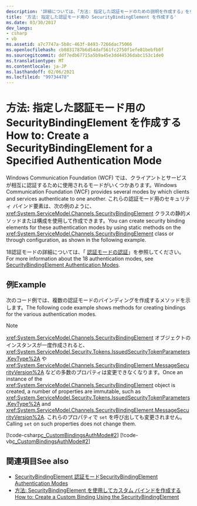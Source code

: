 ```yaml
---
description: '詳細については、「方法: 指定した認証モードのための説明を作成する」を参照してください。'
title: '方法: 指定した認証モード用の SecurityBindingElement を作成する'
ms.date: 03/30/2017
dev_langs:
- csharp
- vb
ms.assetid: a7c7747a-5b8c-463f-8493-7266dac75066
ms.openlocfilehash: cb0831787b6d54daf561fc2750f1efe81bebfb0f
ms.sourcegitcommit: ddf7edb67715a5b9a45e3dd44536dabc153c1de0
ms.translationtype: MT
ms.contentlocale: ja-JP
ms.lasthandoff: 02/06/2021
ms.locfileid: "99734478"
---
```

# <a name="how-to-create-a-securitybindingelement-for-a-specified-authentication-mode"></a><span data-ttu-id="7d926-103">方法: 指定した認証モード用の SecurityBindingElement を作成する</span><span class="sxs-lookup"><span data-stu-id="7d926-103">How to: Create a SecurityBindingElement for a Specified Authentication Mode</span></span>

<span data-ttu-id="7d926-104">Windows Communication Foundation (WCF) では、クライアントとサービスが相互に認証するために使用されるモードがいくつかあります。</span><span class="sxs-lookup"><span data-stu-id="7d926-104">Windows Communication Foundation (WCF) provides several modes by which clients and services authenticate to one another.</span></span> <span data-ttu-id="7d926-105">これらの認証モード用のセキュリティ バインド要素は、次の例のように、<xref:System.ServiceModel.Channels.SecurityBindingElement> クラスの静的メソッドまたは構成を使用して作成できます。</span><span class="sxs-lookup"><span data-stu-id="7d926-105">You can create security binding elements for these authentication modes by using static methods on the <xref:System.ServiceModel.Channels.SecurityBindingElement> class or through configuration, as shown in the following example.</span></span>  
  
 <span data-ttu-id="7d926-106">18認証モードの詳細については、「 [認証モードの認証](securitybindingelement-authentication-modes.md)」を参照してください。</span><span class="sxs-lookup"><span data-stu-id="7d926-106">For more information about the 18 authentication modes, see [SecurityBindingElement Authentication Modes](securitybindingelement-authentication-modes.md).</span></span>  
  
## <a name="example"></a><span data-ttu-id="7d926-107">例</span><span class="sxs-lookup"><span data-stu-id="7d926-107">Example</span></span>  

 <span data-ttu-id="7d926-108">次のコード例では、複数の認証モードのバインディングを作成するメソッドを示します。</span><span class="sxs-lookup"><span data-stu-id="7d926-108">The following code example shows methods for creating bindings for the various authentication modes.</span></span>  
  
> [!NOTE]
> <span data-ttu-id="7d926-109"><xref:System.ServiceModel.Channels.SecurityBindingElement> オブジェクトのインスタンスが一度作成されると、<xref:System.ServiceModel.Security.Tokens.IssuedSecurityTokenParameters.KeyType%2A> や <xref:System.ServiceModel.Channels.SecurityBindingElement.MessageSecurityVersion%2A> などの多数のプロパティは変更できなくなります。</span><span class="sxs-lookup"><span data-stu-id="7d926-109">Once an instance of the <xref:System.ServiceModel.Channels.SecurityBindingElement> object is created, a number of properties are immutable, such as <xref:System.ServiceModel.Security.Tokens.IssuedSecurityTokenParameters.KeyType%2A> and <xref:System.ServiceModel.Channels.SecurityBindingElement.MessageSecurityVersion%2A>.</span></span> <span data-ttu-id="7d926-110">これらのプロパティで `set` を呼び出しても変更されません。</span><span class="sxs-lookup"><span data-stu-id="7d926-110">Calling `set` on such properties does not change them.</span></span>  
  
 [!code-csharp[c_CustomBindingsAuthMode#2](../../../../samples/snippets/csharp/VS_Snippets_CFX/c_custombindingsauthmode/cs/source.cs#2)]
 [!code-vb[c_CustomBindingsAuthMode#2](../../../../samples/snippets/visualbasic/VS_Snippets_CFX/c_custombindingsauthmode/vb/source.vb#2)]  
  
## <a name="see-also"></a><span data-ttu-id="7d926-111">関連項目</span><span class="sxs-lookup"><span data-stu-id="7d926-111">See also</span></span>

- [<span data-ttu-id="7d926-112">SecurityBindingElement 認証モード</span><span class="sxs-lookup"><span data-stu-id="7d926-112">SecurityBindingElement Authentication Modes</span></span>](securitybindingelement-authentication-modes.md)
- [<span data-ttu-id="7d926-113">方法: SecurityBindingElement を使用してカスタム バインドを作成する</span><span class="sxs-lookup"><span data-stu-id="7d926-113">How to: Create a Custom Binding Using the SecurityBindingElement</span></span>](how-to-create-a-custom-binding-using-the-securitybindingelement.md)
